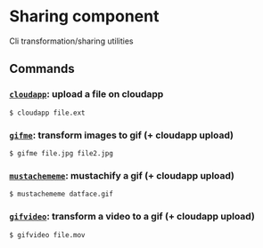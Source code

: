 # Sharing component

Cli transformation/sharing utilities

## Commands

### [`cloudapp`](https://github.com/holman/dotfiles/blob/master/bin/cloudapp): upload a file on cloudapp

    $ cloudapp file.ext

### [`gifme`](https://github.com/holman/gifme): transform images to gif (+ cloudapp upload)

    $ gifme file.jpg file2.jpg

### [`mustachememe`](https://github.com/holman/dotfiles/blob/master/bin/mustachememe):  mustachify a gif (+ cloudapp upload)

    $ mustachememe datface.gif

### [`gifvideo`](https://github.com/holman/dotfiles/blob/master/bin/movieme): transform a video to a gif (+ cloudapp upload)

    $ gifvideo file.mov
